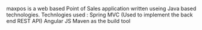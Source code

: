 maxpos is a web based Point of Sales application written useing Java based technologies.
Technlogies used :
Spring MVC (Used to implement the back end REST API)
Angular JS 
Maven as the build tool
